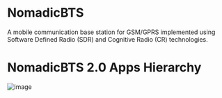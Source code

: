 # NomadicBTS
A mobile communication base station for GSM/GPRS implemented using Software Defined Radio (SDR) and Cognitive Radio (CR) technologies.
# NomadicBTS 2.0 Apps Hierarchy
![image](https://user-images.githubusercontent.com/52743963/122982679-0efc4880-d393-11eb-9378-3de7c9f7e378.png)
